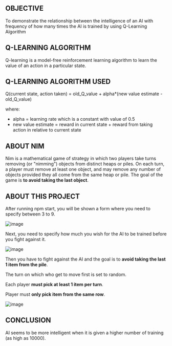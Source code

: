 ## OBJECTIVE

To demonstrate the relationship between the intelligence of an AI with frequency of how many times the AI is trained by using Q-Learning Algorithm

## Q-LEARNING ALGORITHM 

Q-learning is a model-free reinforcement learning algorithm to learn the value of an action in a particular state.

## Q-LEARNING ALGORITHM USED

Q(current state, action taken) = old_Q_value + alpha*(new value estimate - old_Q_value)

where:
* alpha = learning rate which is a constant with value of 0.5
* new value estimate = reward in current state + reward from taking action in relative to current state

## ABOUT NIM

Nim is a mathematical game of strategy in which two players take turns removing (or "nimming") objects from distinct heaps or piles. On each turn, a player must remove at least one object, and may remove any number of objects provided they all come from the same heap or pile. The goal of the game is **to avoid taking the last object**.

## ABOUT THIS PROJECT

After running npm start, you will be shown a form where you need to specify between 3 to 9.

![image](https://user-images.githubusercontent.com/60194292/115157613-860f1b00-a08a-11eb-960f-ba9a799ba0aa.png)


Next, you need to specify how much you wish for the AI to be trained before you fight against it.

![image](https://user-images.githubusercontent.com/60194292/115157621-92937380-a08a-11eb-9f34-f23866288864.png)


Then you have to fight against the AI and the goal is to **avoid taking the last 1 item from the pile**.

The turn on which who get to move first is set to random. 

Each player **must pick at least 1 item per turn**. 

Player must **only pick item from the same row**.

![image](https://user-images.githubusercontent.com/60194292/115157640-a343e980-a08a-11eb-8a4b-9e85a4e4fd0f.png)

## CONCLUSION

AI seems to be more intelligent when it is given a higher number of training (as high as 10000).


